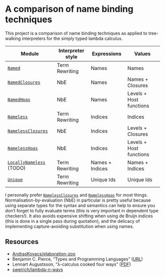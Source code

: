 # A comparison of name binding techniques

This project is a comparison of name binding techniques as applied to
tree-walking interpreters for the simply typed lambda calculus.

| Module                      | Interpreter style | Expressions     | Values                  |
| --------------------------- | ----------------- | --------------- | ----------------------- |
| [`Named`]                   | Term Rewriting    | Names           | Names                   |
| [`NamedClosures`]           | NbE               | Names           | Names + Closures        |
| [`NamedHoas`]               | NbE               | Names           | Levels + Host functions |
| [`Nameless`]                | Term Rewriting    | Indices         | Indices                 |
| [`NamelessClosures`]        | NbE               | Indices         | Levels + Closures       |
| [`NamelessHoas`]            | NbE               | Indices         | Levels + Host functions |
| [`LocallyNameless`] (TODO)  | Term Rewriting    | Names + Indices | Names + Indices         |
| [`Unique`]                  | Term Rewriting    | Unique Ids      | Unique Ids              |

I personally prefer [`NamelessClosures`] and [`NamelessHoas`] for most things.
Normalisation-by-evaluation (NbE) in particular is pretty useful because using
separate types for the syntax and semantics can help to ensure you don’t forget
to fully evaluate terms (this is very important in dependent type checkers!). It
also avoids expensive shifting when using de Bruijn indices (this is done in a
single pass during quotation), and the delicacy of implementing capture-avoiding
substitution when using names.

[`Named`]:              ./Named.ml
[`NamedClosures`]:      ./NamedClosures.ml
[`NamedHoas`]:          ./NamedHoas.ml
[`Nameless`]:           ./Nameless.ml
[`NamelessClosures`]:   ./NamelessClosures.ml
[`NamelessHoas`]:       ./NamelessHoas.ml
[`LocallyNameless`]:    ./LocallyNameless.ml
[`Unique`]:             ./Unique.ml

## Resources

- [AndrasKovacs/elaboration-zoo](https://github.com/AndrasKovacs/elaboration-zoo/tree/master)
- Benjamin C. Pierce, “Types and Programming Languages” ([URL](https://www.cis.upenn.edu/~bcpierce/tapl/))
- Lennart Augustsson, “λ-calculus cooked four ways” ([PDF](https://github.com/mietek/cook/blob/master/doc/pdf/augustsson-2006.pdf))
- [sweirich/lambda-n-ways](https://github.com/sweirich/lambda-n-ways/)
